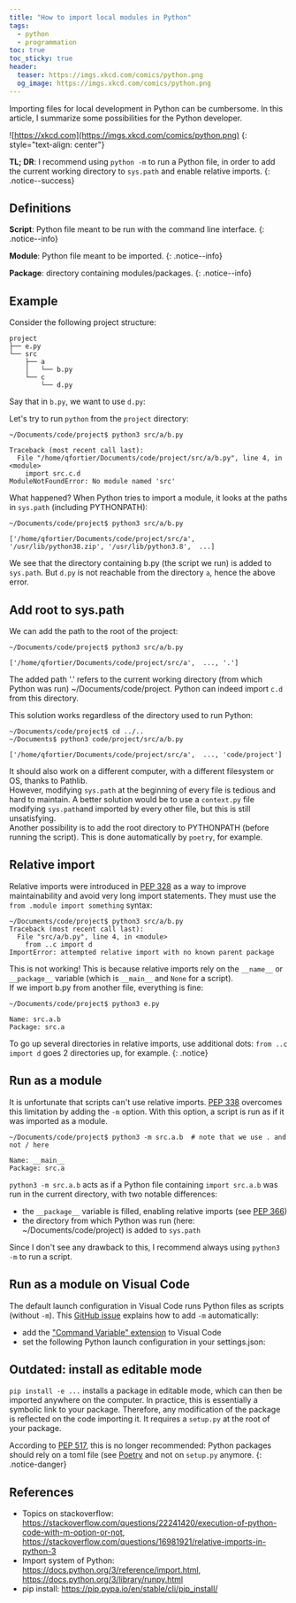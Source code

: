 ```yaml
---
title: "How to import local modules in Python"
tags:
  - python
  - programmation
toc: true
toc_sticky: true
header:
  teaser: https://imgs.xkcd.com/comics/python.png
  og_image: https://imgs.xkcd.com/comics/python.png
---
```


Importing files for local development in Python can be cumbersome. In this article, I summarize some possibilities for the Python developer.   

![https://xkcd.com](https://imgs.xkcd.com/comics/python.png)
{: style="text-align: center"}

**TL; DR**: I recommend using `python -m` to run a Python file, in order to add the current working directory to `sys.path` and enable relative imports.
{:  .notice--success}

## Definitions

**Script**: Python file meant to be run with the command line interface.
{:  .notice--info}

**Module**: Python file meant to be imported.
{:  .notice--info}

**Package**: directory containing modules/packages.
{:  .notice--info}


## Example

Consider the following project structure:
~~~
project
├── e.py
└── src
    ├── a
    │   └── b.py
    └── c
        └── d.py
~~~

Say that in `b.py`, we want to use `d.py`:

<script src="https://gist.github.com/fortierq/8c95edc33c45a5d904d1a30d66b00d6f.js"></script>

Let's try to run `python` from the `project` directory:
~~~ shell
~/Documents/code/project$ python3 src/a/b.py

Traceback (most recent call last):
  File "/home/qfortier/Documents/code/project/src/a/b.py", line 4, in <module>
    import src.c.d
ModuleNotFoundError: No module named 'src'
~~~

What happened? When Python tries to import a module, it looks at the paths in `sys.path` (including PYTHONPATH):
<script src="https://gist.github.com/fortierq/b329d5223604404b600289ddf2991f8c.js"></script>
~~~ shell
~/Documents/code/project$ python3 src/a/b.py

['/home/qfortier/Documents/code/project/src/a', '/usr/lib/python38.zip', '/usr/lib/python3.8',  ...]
~~~
We see that the directory containing b.py (the script we run) is added to `sys.path`. But `d.py` is not reachable from the directory `a`, hence the above error.  

## Add root to sys.path

We can add the path to the root of the project:
<script src="https://gist.github.com/fortierq/d7388895aa6531a2a3c2d2eb6f89438f.js"></script>
~~~ shell
~/Documents/code/project$ python3 src/a/b.py

['/home/qfortier/Documents/code/project/src/a',  ..., '.']
~~~
The added path '.' refers to the current working directory (from which Python was run) ~/Documents/code/project. Python can indeed import `c.d` from this directory.  

This solution works regardless of the directory used to run Python:
~~~ shell
~/Documents/code/project$ cd ../..
~/Documents$ python3 code/project/src/a/b.py

['/home/qfortier/Documents/code/project/src/a',  ..., 'code/project']
~~~

It should also work on a different computer, with a different filesystem or OS, thanks to Pathlib.  
However, modifying `sys.path` at the beginning of every file is tedious and hard to maintain. A better solution would be to use a `context.py` file modifying `sys.path`and imported by every other file, but this is still unsatisfying.  
Another possibility is to add the root directory to PYTHONPATH (before running the script). This is done automatically by `poetry`, for example.

## Relative import

Relative imports were introduced in [PEP 328](https://www.python.org/dev/peps/pep-0328) as a way to improve maintainability and avoid very long import statements. They must use the `from .module import something` syntax:
<script src="https://gist.github.com/fortierq/55871b627e3929578a393acab4abe72d.js"></script>

~~~ shell
~/Documents/code/project$ python3 src/a/b.py
Traceback (most recent call last):
  File "src/a/b.py", line 4, in <module>
    from ..c import d
ImportError: attempted relative import with no known parent package
~~~
This is not working! This is because relative imports rely on the `__name__` or `__package__` variable (which is `__main__` and `None` for a script).  
If we import b.py from another file, everything is fine:

<script src="https://gist.github.com/fortierq/415e91b120b4fe30db8fc4140fae5139.js"></script>
<script src="https://gist.github.com/fortierq/1cc0edcdff4addd56af5b7d4439a28b8.js"></script>
~~~ shell
~/Documents/code/project$ python3 e.py

Name: src.a.b
Package: src.a
~~~

To go up several directories in relative imports, use additional dots: `from ..c import d` goes 2 directories up, for example.
{:  .notice}

## Run as a module

It is unfortunate that scripts can't use relative imports. [PEP 338](https://www.python.org/dev/peps/pep-0338/) overcomes this limitation by adding the `-m` option. With this option, a script is run as if it was imported as a module.
<script src="https://gist.github.com/fortierq/415e91b120b4fe30db8fc4140fae5139.js"></script>
<script src="https://gist.github.com/fortierq/1cc0edcdff4addd56af5b7d4439a28b8.js"></script>
~~~ shell
~/Documents/code/project$ python3 -m src.a.b  # note that we use . and not / here

Name: __main__
Package: src.a
~~~
`python3 -m src.a.b` acts as if a Python file containing `import src.a.b` was run in the current directory, with two notable differences:  
- the `__package__` variable is filled, enabling relative imports (see [PEP 366](https://www.python.org/dev/peps/pep-0366/))
- the directory from which Python was run (here: ~/Documents/code/project) is added to `sys.path` 

Since I don't see any drawback to this, I recommend always using `python3 -m` to run a script.
## Run as a module on Visual Code

The default launch configuration in Visual Code runs Python files as scripts (without `-m`). This [GitHub issue](https://github.com/microsoft/vscode-python/issues/5184?fbclid=IwAR20Tk7RyK-2SoL4l-shGe-puCsxTpE4vR8RlpoACP-WK54sgKhwdF6xZH0) explains how to add `-m` automatically:
- add the ["Command Variable" extension](https://marketplace.visualstudio.com/items?itemName=rioj7.command-variable) to Visual Code
- set the following Python launch configuration in your settings.json:
<script src="https://gist.github.com/fortierq/53a9e73cee609c763966839ff4ca25e0.js"></script>

## Outdated: install as editable mode

`pip install -e ...` installs a package in editable mode, which can then be imported anywhere on the computer. In practice, this is essentially a symbolic link to your package. Therefore, any modification of the package is reflected on the code importing it. It requires a `setup.py` at the root of your package.

According to [PEP 517](https://www.python.org/dev/peps/pep-0517), this is no longer recommended: Python packages should rely on a toml file (see [Poetry](https://python-poetry.org/) and not on `setup.py` anymore.
{:  .notice-danger}

## References
- Topics on stackoverflow: <https://stackoverflow.com/questions/22241420/execution-of-python-code-with-m-option-or-not>, <https://stackoverflow.com/questions/16981921/relative-imports-in-python-3>
- Import system of Python: <https://docs.python.org/3/reference/import.html>, <https://docs.python.org/3/library/runpy.html>
- pip install: <https://pip.pypa.io/en/stable/cli/pip_install/>